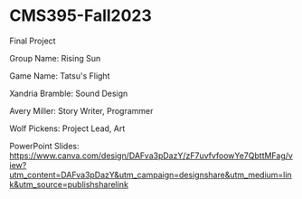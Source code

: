 # CMS395-Fall2023
Final Project


Group Name: Rising Sun

Game Name: Tatsu's Flight

Xandria Bramble: Sound Design

Avery Miller: Story Writer, Programmer

Wolf Pickens: Project Lead, Art

PowerPoint Slides: https://www.canva.com/design/DAFva3pDazY/zF7uvfvfoowYe7QbttMFag/view?utm_content=DAFva3pDazY&utm_campaign=designshare&utm_medium=link&utm_source=publishsharelink
